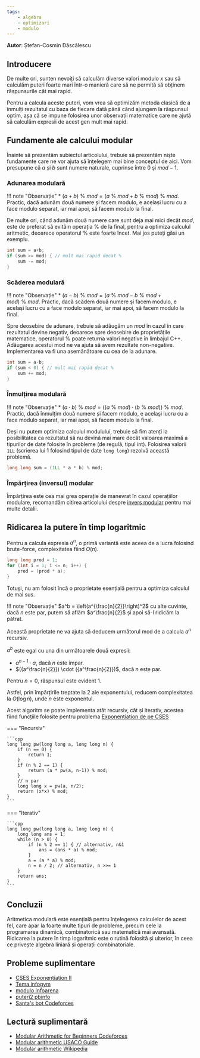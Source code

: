 ```yaml
---
tags:
    - algebra
    - optimizari
    - modulo
---
```


**Autor**: Ștefan-Cosmin Dăscălescu

## Introducere

De multe ori, sunten nevoiți să calculăm diverse valori modulo $x$ sau să calculăm puteri foarte mari într-o manieră care să ne permită să obținem răspunsurile cât mai rapid. 

Pentru a calcula aceste puteri, vom vrea să optimizăm metoda clasică de a înmulți rezultatul cu baza de fiecare dată până când ajungem la răspunsul optim, așa că se impune folosirea unor observații matematice care ne ajută să calculăm expresii de acest gen mult mai rapid. 

## Fundamente ale calcului modular

Înainte să prezentăm subiectul articolului, trebuie să prezentăm niște fundamente care ne vor ajuta să înțelegem mai bine conceptul de aici. Vom presupune că $a$ și $b$ sunt numere naturale, cuprinse între $0$ și $mod - 1$.

### Adunarea modulară 

!!! note "Observație"
    * $(a + b)\ \% \ mod = (a \ \% \ mod + b \ \% \ mod) \ \% \ mod$. Practic, dacă adunăm două numere și facem modulo, e același lucru cu a face modulo separat, iar mai apoi, să facem modulo la final. 

De multe ori, când adunăm două numere care sunt deja mai mici decât $mod$, este de preferat să evităm operația $\%$ de la final, pentru a optimiza calculul aritmetic, deoarece operatorul $\%$ este foarte încet. Mai jos puteți găsi un exemplu. 

```cpp
int sum = a+b;
if (sum >= mod) { // mult mai rapid decat %
    sum -= mod;
}
```

### Scăderea modulară 

!!! note "Observație"
    * $(a - b)\ \% \ mod = (a\ \% \ mod - b \ \% \ mod + mod) \ \% \ mod$. Practic, dacă scădem două numere și facem modulo, e același lucru cu a face modulo separat, iar mai apoi, să facem modulo la final. 
    
Spre deosebire de adunare, trebuie să adăugăm un $mod$ în cazul în care rezultatul devine negativ, deoarece spre deosebire de proprietățile matematice, operatorul $\%$ poate returna valori negative în limbajul C++. Adăugarea acestui mod ne va ajuta să avem rezultate non-negative. Implementarea va fi una asemănătoare cu cea de la adunare.

```cpp
int sum = a-b;
if (sum < 0) { // mult mai rapid decat %
    sum += mod;
}
```

### Înmulțirea modulară 

!!! note "Observație"
    * $(a \cdot b)\ \% \ mod = ((a \ \% \ mod) \cdot (b \ \% \ mod)) \ \% \ mod$. Practic, dacă înmulțim două numere și facem modulo, e același lucru cu a face modulo separat, iar mai apoi, să facem modulo la final. 
    
Deși nu putem optimiza calculul modulului, trebuie să fim atenți la posibilitatea ca rezultatul să nu devină mai mare decât valoarea maximă a tipurilor de date folosite în probleme (de regulă, tipul int). Folosirea valorii `1LL` (scrierea lui $1$ folosind tipul de date `long long`) rezolvă această problemă.

```cpp
long long sum = (1LL * a * b) % mod;
```

### Împărțirea (inversul) modular 

Împărțirea este cea mai grea operație de manevrat în cazul operațiilor modulare, recomandăm citirea articolului despre [invers modular](https://roalgo-discord.github.io/arhiva-educationala/mediu/modular-inverse/) pentru mai multe detalii.

## Ridicarea la putere în timp logaritmic

Pentru a calcula expresia $a^n$, o primă variantă este aceea de a lucra folosind brute-force, complexitatea fiind $O(n)$.

```cpp
long long prod = 1;
for (int i = 1; i <= n; i++) {
    prod = (prod * a);
}
```

Totuși, nu am folosit încă o proprietate esențială pentru a optimiza calculul de mai sus.

!!! note "Observație"
    $a^b = \left(a^{\frac{n}{2}}\right)^2$ cu alte cuvinte, dacă $n$ este par, putem să aflăm $a^\frac{n}{2}$ și apoi să-l ridicăm la pătrat. 

Această proprietate ne va ajuta să deducem următorul mod de a calcula $a^n$ recursiv. 

$a^b$ este egal cu una din următoarele două expresii:

* $a^{n-1} \cdot a$, dacă $n$ este impar.
* $({a^\frac{n}{2}}) \cdot ({a^\frac{n}{2}})$, dacă $n$ este par.

Pentru $n = 0$, răspunsul este evident $1$. 

Astfel, prin împărțirile treptate la $2$ ale exponentului, reducem complexitatea la $O(\log n)$, unde $n$ este exponentul.

Acest algoritm se poate implementa atât recursiv, cât și iterativ, acestea fiind funcțiile folosite pentru problema [Exponentiation de pe CSES](https://cses.fi/problemset/task/1095/)

=== "Recursiv"

    ```cpp
    long long pw(long long a, long long n) {
        if (n == 0) {
            return 1;
        }
        if (n % 2 == 1) {
            return (a * pw(a, n-1)) % mod;
        }
        // n par
        long long x = pw(a, n/2);
        return (x*x) % mod;
    }
    ```

=== "Iterativ"

    ```cpp
    long long pw(long long a, long long n) {
        long long ans = 1;
        while (n > 0) {
            if (n % 2 == 1) { // alternativ, n&1
                ans = (ans * a) % mod;
            }
            a = (a * a) % mod;
            n = n / 2; // alternativ, n >>= 1
        }
        return ans;
    }
    ```

## Concluzii

Aritmetica modulară este esențială pentru înțelegerea calculelor de acest fel, care apar la foarte multe tipuri de probleme, precum cele la programarea dinamică, combinatorică sau matematică mai avansată. Ridicarea la putere în timp logaritmic este o rutină folosită și ulterior, în ceea ce privește algebra liniară și operații combinatoriale.

## Probleme suplimentare 

* [CSES Exponentiation II](https://cses.fi/problemset/task/1712)
* [Tema infogym](https://events.info.uaic.ro/infogim/2015/lectii/6/614.pdf)
* [modulo infoarena](https://www.infoarena.ro/problema/modulo)
* [puteri2 pbinfo](https://www.pbinfo.ro/probleme/843/puteri2)
* [Santa's bot Codeforces](https://codeforces.com/contest/1279/problem/D)

## Lectură suplimentară

* [Modular Arithmetic for Beginners Codeforces](https://codeforces.com/blog/entry/72527)
* [Modular arithmetic USACO Guide](https://usaco.guide/gold/modular?lang=cpp)
* [Modular arithmetic Wikipedia](https://en.wikipedia.org/wiki/Modular_arithmetic)
